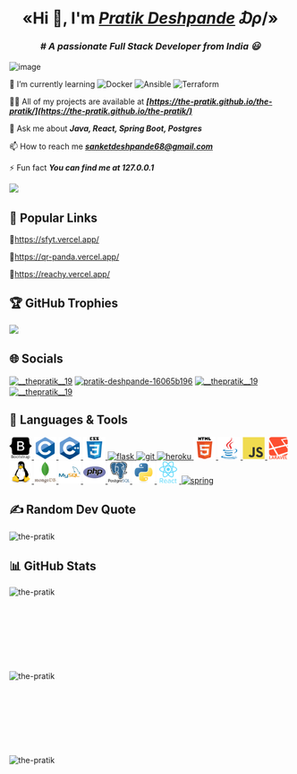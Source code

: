 <h1 align="center" >«Hi 👋, I'm <i><a href="https://the-pratik.github.io/the-pratik/">Pratik Deshpande</a> ₯</i>/»</h1>
<h3 align="center"><i># A passionate Full Stack Developer from India 😃</i></h3>

<img alt="image" align="center" src="https://user-images.githubusercontent.com/66945794/214227957-0da46a6e-f095-47dc-b986-320fee793b01.png">

🌱 I’m currently learning <img src="https://img.shields.io/badge/Docker-2CA5E0?style=for-the-badge&logo=docker&logoColor=white" alt="Docker" /> <img src="https://img.shields.io/badge/Ansible-000000?style=for-the-badge&logo=ansible&logoColor=white" alt="Ansible" /> <img src="https://img.shields.io/badge/Terraform-7B42BC?style=for-the-badge&logo=terraform&logoColor=white" alt="Terraform" />

👨‍💻 All of my projects are available at <i><b>[https://the-pratik.github.io/the-pratik/](https://the-pratik.github.io/the-pratik/) </b></i>

💬 Ask me about <i><b>Java, React, Spring Boot, Postgres</b></i>

📫 How to reach me <i><b>sanketdeshpande68@gmail.com</b></i>

⚡ Fun fact <i><b>You can find me at 127.0.0.1</b></i>

[![](https://visitcount.itsvg.in/api?id=the-pratik&icon=6&color=6)](https://visitcount.itsvg.in)

## 🎁 Popular Links

🎯https://sfyt.vercel.app/

🎯https://qr-panda.vercel.app/

🎯https://reachy.vercel.app/


## 🏆 GitHub Trophies
![](https://github-profile-trophy.vercel.app/?username=the-pratik&theme=radical&no-frame=false&no-bg=false&margin-w=4)

## 🌐 Socials

<p align="left">
    <a href="https://twitter.com/__thepratik__19" target="blank"><img align="center" src="https://img.shields.io/badge/Twitter-1DA1F2?style=for-the-badge&logo=twitter&logoColor=white" alt="__thepratik__19" /></a>
    <a href="https://linkedin.com/in/pratik-deshpande-16065b196" target="blank"><img align="center" src="https://img.shields.io/badge/LinkedIn-0077B5?style=for-the-badge&logo=linkedin&logoColor=white" alt="pratik-deshpande-16065b196" /></a>
    <a href="https://instagram.com/__thepratik__19" target="blank"><img align="center" src="https://img.shields.io/badge/Instagram-E4405F?style=for-the-badge&logo=instagram&logoColor=white" alt="__thepratik__19" /></a>
    <a href="https://www.hackerrank.com/__thepratik__19" target="blank"><img align="center" src="https://img.shields.io/badge/-Hackerrank-2EC866?style=for-the-badge&logo=HackerRank&logoColor=white" alt="__thepratik__19" /></a>
</p>

## 🤖 Languages & Tools

<p align="left"> <a href="https://getbootstrap.com" target="_blank" rel="noreferrer"> <img src="https://raw.githubusercontent.com/devicons/devicon/master/icons/bootstrap/bootstrap-plain-wordmark.svg" alt="bootstrap" width="40" height="40"/> </a> <a href="https://www.cprogramming.com/" target="_blank" rel="noreferrer"> <img src="https://raw.githubusercontent.com/devicons/devicon/master/icons/c/c-original.svg" alt="c" width="40" height="40"/> </a> <a href="https://www.w3schools.com/cpp/" target="_blank" rel="noreferrer"> <img src="https://raw.githubusercontent.com/devicons/devicon/master/icons/cplusplus/cplusplus-original.svg" alt="cplusplus" width="40" height="40"/> </a> <a href="https://www.w3schools.com/css/" target="_blank" rel="noreferrer"> <img src="https://raw.githubusercontent.com/devicons/devicon/master/icons/css3/css3-original-wordmark.svg" alt="css3" width="40" height="40"/> </a> <a href="https://flask.palletsprojects.com/" target="_blank" rel="noreferrer"> <img src="https://www.vectorlogo.zone/logos/pocoo_flask/pocoo_flask-icon.svg" alt="flask" width="40" height="40"/> </a> <a href="https://git-scm.com/" target="_blank" rel="noreferrer"> <img src="https://www.vectorlogo.zone/logos/git-scm/git-scm-icon.svg" alt="git" width="40" height="40"/> </a> <a href="https://heroku.com" target="_blank" rel="noreferrer"> <img src="https://www.vectorlogo.zone/logos/heroku/heroku-icon.svg" alt="heroku" width="40" height="40"/> </a> <a href="https://www.w3.org/html/" target="_blank" rel="noreferrer"> <img src="https://raw.githubusercontent.com/devicons/devicon/master/icons/html5/html5-original-wordmark.svg" alt="html5" width="40" height="40"/> </a> <a href="https://www.java.com" target="_blank" rel="noreferrer"> <img src="https://raw.githubusercontent.com/devicons/devicon/master/icons/java/java-original.svg" alt="java" width="40" height="40"/> </a> <a href="https://developer.mozilla.org/en-US/docs/Web/JavaScript" target="_blank" rel="noreferrer"> <img src="https://raw.githubusercontent.com/devicons/devicon/master/icons/javascript/javascript-original.svg" alt="javascript" width="40" height="40"/> </a> <a href="https://laravel.com/" target="_blank" rel="noreferrer"> <img src="https://raw.githubusercontent.com/devicons/devicon/master/icons/laravel/laravel-plain-wordmark.svg" alt="laravel" width="40" height="40"/> </a> <a href="https://www.linux.org/" target="_blank" rel="noreferrer"> <img src="https://raw.githubusercontent.com/devicons/devicon/master/icons/linux/linux-original.svg" alt="linux" width="40" height="40"/> </a> <a href="https://www.mongodb.com/" target="_blank" rel="noreferrer"> <img src="https://raw.githubusercontent.com/devicons/devicon/master/icons/mongodb/mongodb-original-wordmark.svg" alt="mongodb" width="40" height="40"/> </a> <a href="https://www.mysql.com/" target="_blank" rel="noreferrer"> <img src="https://raw.githubusercontent.com/devicons/devicon/master/icons/mysql/mysql-original-wordmark.svg" alt="mysql" width="40" height="40"/> </a> <a href="https://www.php.net" target="_blank" rel="noreferrer"> <img src="https://raw.githubusercontent.com/devicons/devicon/master/icons/php/php-original.svg" alt="php" width="40" height="40"/> </a> <a href="https://www.postgresql.org" target="_blank" rel="noreferrer"> <img src="https://raw.githubusercontent.com/devicons/devicon/master/icons/postgresql/postgresql-original-wordmark.svg" alt="postgresql" width="40" height="40"/> </a> <a href="https://www.python.org" target="_blank" rel="noreferrer"> <img src="https://raw.githubusercontent.com/devicons/devicon/master/icons/python/python-original.svg" alt="python" width="40" height="40"/> </a> <a href="https://reactjs.org/" target="_blank" rel="noreferrer"> <img src="https://raw.githubusercontent.com/devicons/devicon/master/icons/react/react-original-wordmark.svg" alt="react" width="40" height="40"/> </a> <a href="https://spring.io/" target="_blank" rel="noreferrer"> <img src="https://www.vectorlogo.zone/logos/springio/springio-icon.svg" alt="spring" width="40" height="40"/> </a> </p>

## ✍️ Random Dev Quote

<p style="margin: 0 auto"><img align="center" src="https://quotes-github-readme.vercel.app/api?type=vetical&theme=radical" alt="the-pratik" /></p>

## 📊 GitHub Stats

<p><img align="left" width="300" height="150px" src="https://github-readme-stats.vercel.app/api?username=the-pratik&theme=radical&hide_border=false&include_all_commits=true&count_private=true" alt="the-pratik" /></p>

<p><img align="left" width="300" height="150px" src="https://github-readme-streak-stats.herokuapp.com/?user=the-pratik&theme=radical&hide_border=false" alt="the-pratik" /></p>

<p><img align="left" width="300" height="150px" src="https://github-readme-stats.vercel.app/api/top-langs/?username=the-pratik&theme=radical&hide_border=false&include_all_commits=true&count_private=true&layout=compact" alt="the-pratik" /></p>
